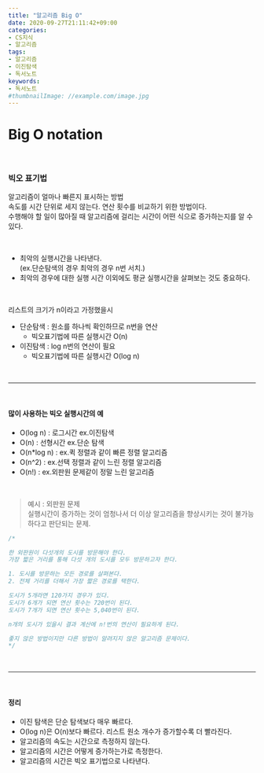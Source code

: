 ```yaml
---
title: "알고리즘 Big O"
date: 2020-09-27T21:11:42+09:00
categories:
- CS지식
- 알고리즘
tags:
- 알고리즘
- 이진탐색
- 독서노트
keywords:
- 독서노트
#thumbnailImage: //example.com/image.jpg
---
```


<!--more-->
# Big O notation  

&nbsp;


###   빅오 표기법
알고리즘이 얼마나 빠른지 표시하는 방법   
속도를 시간 단위로 세지 않는다. 연산 횟수를 비교하기 위한 방법이다.   
수행해야 할 일이 많아질 때 알고리즘에 걸리는 시간이 어떤 식으로 증가하는지를 알 수 있다.   

&nbsp;

- 최악의 실행시간을 나타낸다.   
(ex.단순탐색의 경우 최악의 경우 n번 서치.)   
- 최악의 경우에 대한 실행 시간 이외에도 평균 실행시간을 살펴보는 것도 중요하다.

&nbsp;

리스트의 크기가 n이라고 가정했을시   
- 단순탐색 : 원소를 하나씩 확인하므로 n번을 연산   
    - 빅오표기법에 따른 실행시간 O(n)
- 이진탐색 : log n번의 연산이 필요   
    - 빅오표기법에 따른 실행시간 O(log n)

&nbsp;

-----

&nbsp;

#### 많이 사용하는 빅오 실행시간의 예

- O(log n) : 로그시간 ex.이진탐색   
- O(n) : 선형시간 ex.단순 탐색   
- O(n*log n) : ex.퀵 정렬과 같이 빠른 정렬 알고리즘   
- O(n^2) : ex.선택 정렬과 같이 느린 정렬 알고리즘   
- O(n!) : ex.외판원 문제같이 정말 느린 알고리즘   

&nbsp;

> 예시 : 외판원 문제   
실행시간이 증가하는 것이 엄청나서 더 이상 알고리즘을 향상시키는 것이 불가능하다고 판단되는 문제.
```java
/*

한 외판원이 다섯개의 도시를 방문해야 한다. 
가장 짧은 거리를 통해 다섯 개의 도시를 모두 방문하고자 한다.

1. 도시를 방문하는 모든 경로를 살펴본다.
2. 전체 거리를 더해서 가장 짧은 경로를 택한다.

도시가 5개라면 120가지 경우가 있다.
도시가 6개가 되면 연산 횟수는 720번이 된다.
도시가 7개가 되면 연산 횟수는 5,040번이 된다.

n개의 도시가 있을시 결과 계산에 n!번의 연산이 필요하게 된다.

좋지 않은 방법이지만 다른 방법이 알려지지 않은 알고리즘 문제이다.
*/
```

&nbsp;

-----

&nbsp;

#### 정리

- 이진 탐색은 단순 탐색보다 매우 빠르다.   
- O(log n)은 O(n)보다 빠르다. 리스트 원소 개수가 증가할수록 더 빨라진다.   
- 알고리즘의 속도는 시간으로 측정하지 않는다.   
- 알고리즘의 시간은 어떻게 증가하는가로 측정한다.   
- 알고리즘의 시간은 빅오 표기법으로 나타낸다.   